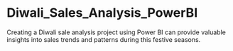 # Diwali_Sales_Analysis_PowerBI
Creating a Diwali sale analysis project using Power BI can provide valuable insights into sales trends and patterns during this festive seasons.
